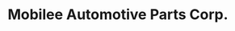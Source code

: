 ---
title: "Mobilee Automotive Parts Corp."
url: /quezon-city/mobilee-automotive-parts-corp/
shop: Autoteile
---